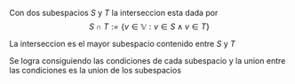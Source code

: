 Con dos subespacios $S$ y $T$ la interseccion esta dada por 
$$S \cap T := \{v \in \mathbb{V} : v \in S \land v \in T \}$$

La interseccion es el mayor subespacio contenido entre $S$ y $T$

Se logra consiguiendo las condiciones de cada subespacio y la union entre las condiciones es la union de los subespacios